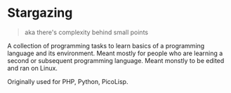 # Stargazing
> aka there's complexity behind small points

A collection of programming tasks to learn basics of a programming language and its environment.
Meant mostly for people who are learning a second or subsequent programming language.
Meant monstly to be edited and ran on Linux.

Originally used for PHP, Python, PicoLisp.
